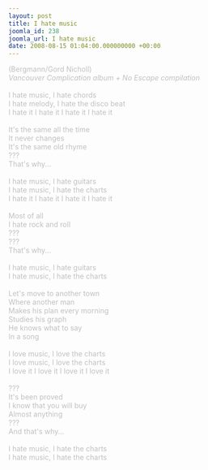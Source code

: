 ```yaml
---
layout: post
title: I hate music
joomla_id: 238
joomla_url: I hate music
date: 2008-08-15 01:04:00.000000000 +00:00
---
```

<div>
<span style="color: #c0c0c0" class="Apple-style-span">(Bergmann/Gord Nicholl)</span>
</div>
<div>
<span style="color: #c0c0c0" class="Apple-style-span"><i>Vancouver Complication album + No Escape compilation</i><br />
<br />
</span>
</div>
<span style="color: #c0c0c0" class="Apple-style-span">I hate music,&nbsp;I hate chords</span>
<div>
<span style="color: #c0c0c0" class="Apple-style-span">I hate melody,&nbsp;I hate the disco beat</span>
</div>
<div>
<span style="color: #c0c0c0" class="Apple-style-span">I hate it I hate it I hate it I hate it</span>
</div>
<div>
<span style="color: #c0c0c0" class="Apple-style-span"><br />
</span>
</div>
<div>
<span style="color: #c0c0c0" class="Apple-style-span">It's the same all the time</span>
</div>
<div>
<span style="color: #c0c0c0" class="Apple-style-span">It never changes</span>
</div>
<div>
<span style="color: #c0c0c0" class="Apple-style-span">It's the same old rhyme</span>
</div>
<div>
<span style="color: #c0c0c0" class="Apple-style-span">???</span>
</div>
<div>
<span style="color: #c0c0c0" class="Apple-style-span">That's why...</span>
</div>
<div>
<span style="color: #c0c0c0" class="Apple-style-span"><br />
</span>
</div>
<div>
<span style="color: #c0c0c0" class="Apple-style-span">I hate music,&nbsp;I hate guitars</span>
</div>
<div>
<span style="color: #c0c0c0" class="Apple-style-span">I hate music,&nbsp;I hate the charts</span>
</div>
<div>
<span style="color: #c0c0c0" class="Apple-style-span">I hate it I hate it I hate it I hate it</span>
</div>
<div>
<span style="color: #c0c0c0" class="Apple-style-span"><br />
</span>
</div>
<div>
<span style="color: #c0c0c0" class="Apple-style-span">Most of all</span>
</div>
<div>
<span style="color: #c0c0c0" class="Apple-style-span">I hate rock and roll</span>
</div>
<div>
<span style="color: #c0c0c0" class="Apple-style-span">???</span>
</div>
<div>
<span style="color: #c0c0c0" class="Apple-style-span">???</span>
</div>
<div>
<span style="color: #c0c0c0" class="Apple-style-span">That's why...</span>
</div>
<div>
<span style="color: #c0c0c0" class="Apple-style-span"><br />
</span>
</div>
<div>
<span style="color: #c0c0c0" class="Apple-style-span">I hate music,&nbsp;I hate guitars</span>
</div>
<div>
<span style="color: #c0c0c0" class="Apple-style-span">I hate music,&nbsp;I hate the charts</span>
</div>
<div>
<span style="color: #c0c0c0" class="Apple-style-span"><br />
</span>
</div>
<div>
<span style="color: #c0c0c0" class="Apple-style-span">Let's move to another town</span>
</div>
<div>
<span style="color: #c0c0c0" class="Apple-style-span">Where another man</span>
</div>
<div>
<span style="color: #c0c0c0" class="Apple-style-span">Makes his plan every morning</span>
</div>
<div>
<span style="color: #c0c0c0" class="Apple-style-span">Studies his graph</span>
</div>
<div>
<span style="color: #c0c0c0" class="Apple-style-span">He knows what to say</span>
</div>
<div>
<span style="color: #c0c0c0" class="Apple-style-span">In a song</span>
</div>
<div>
<span style="color: #c0c0c0" class="Apple-style-span"><br />
</span>
</div>
<div>
<span style="color: #c0c0c0" class="Apple-style-span">I love music, I love the charts</span>
</div>
<div>
<span style="color: #c0c0c0" class="Apple-style-span">I love music, I love the charts</span>
</div>
<div>
<span style="color: #c0c0c0" class="Apple-style-span">I love it I love it I love it I love it</span>
</div>
<div>
<span style="color: #c0c0c0" class="Apple-style-span"><br />
</span>
</div>
<div>
<span style="color: #c0c0c0" class="Apple-style-span">???</span>
</div>
<div>
<span style="color: #c0c0c0" class="Apple-style-span">It's been proved</span>
</div>
<div>
<span style="color: #c0c0c0" class="Apple-style-span">I know that you will buy</span>
</div>
<div>
<span style="color: #c0c0c0" class="Apple-style-span">Almost anything</span>
</div>
<div>
<span style="color: #c0c0c0" class="Apple-style-span">???</span>
</div>
<div>
<span style="color: #c0c0c0" class="Apple-style-span">And that's why...</span>
</div>
<div>
<span style="color: #c0c0c0" class="Apple-style-span"><br />
</span>
</div>
<div>
<span style="color: #c0c0c0" class="Apple-style-span">I hate music, I hate the charts</span>
</div>
<div>
<span style="color: #c0c0c0" class="Apple-style-span">I hate music, I hate the charts</span>
</div>
